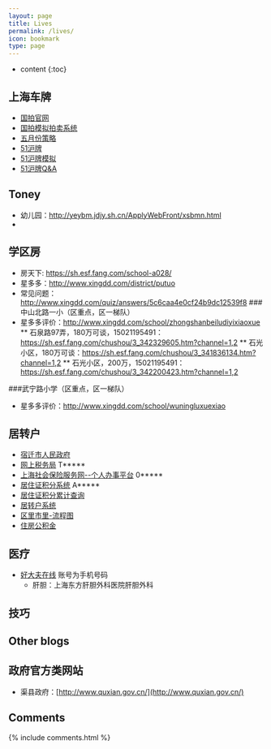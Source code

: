 ```yaml
---
layout: page
title: Lives
permalink: /lives/
icon: bookmark
type: page
---
```


* content
{:toc}

##  上海车牌
* [国拍官网](http://www.alltobid.com/)
* [国拍模拟拍卖系统](http://test.alltobid.com/moni/gerenlogin.html)
* [五月份策略](https://mp.weixin.qq.com/s/vVrXUWpgokwTY8GrdLAH8A)
* [51沪牌](http://51hupai.org/How-to)
* [51沪牌模拟](http://moni.51hupai.org/)
* [51沪牌Q&A](http://51hupai.org/help/QA/you-have-to-know#duiqi)

## Toney
* 幼儿园：http://yeybm.jdjy.sh.cn/ApplyWebFront/xsbmn.html
*

## 学区房
* 房天下: https://sh.esf.fang.com/school-a028/
* 星多多：http://www.xingdd.com/district/putuo
* 常见问题：http://www.xingdd.com/quiz/answers/5c6caa4e0cf24b9dc12539f8
###中山北路一小（区重点，区一梯队）
* 星多多评价：http://www.xingdd.com/school/zhongshanbeiludiyixiaoxue
** 石泉路97弄，180万可谈，15021195491：https://sh.esf.fang.com/chushou/3_342329605.htm?channel=1,2
** 石光小区，180万可谈：https://sh.esf.fang.com/chushou/3_341836134.htm?channel=1,2
** 石光小区，200万，15021195491：https://sh.esf.fang.com/chushou/3_342200423.htm?channel=1,2

###武宁路小学（区重点，区一梯队）
* 星多多评价：http://www.xingdd.com/school/wuningluxuexiao


##  居转户
* [宿迁市人民政府](http://www.suqian.gov.cn/cnsq/ldrkhy/wztt.shtml)
* [网上税务局](https://gr.tax.sh.gov.cn/wsz-ww-web/web/shanghai/taxInfo) T*****
* [上海社会保险服务网--个人办事平台](http://www.12333sh.gov.cn/sbsjb/wzb/226.jsp) 0*****
* [居住证积分系统](https://jzzjf.12333sh.gov.cn/jzzjf/loginAfter) A*****
* [居住证积分累计查询](https://jzh.12333sh.gov.cn/jzh/personInfoJzzAction!findPersonJzzInfo.action)
* [居转户系统](https://jzh.12333sh.gov.cn/jzh/userLoginAction!LoginPerson.action)
* [区里市里-流程图](https://tieba.baidu.com/p/4825890555?red_tag=0520649142)
* [住房公积金](https://persons.shgjj.com/MainServlet)

##  医疗
* [好大夫在线](https://www.haodf.com/) 账号为手机号码
    * 肝胆：上海东方肝胆外科医院肝胆外科

## 技巧

## Other blogs
## 政府官方类网站
* 渠县政府：[http://www.quxian.gov.cn/](http://www.quxian.gov.cn/)

## Comments

{% include comments.html %}
